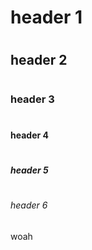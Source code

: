# <h1> header 1
# <h2> header 2
# <h3> header 3
# <h4> header 4
# <h5> header 5
# <h6> header 6
woah
